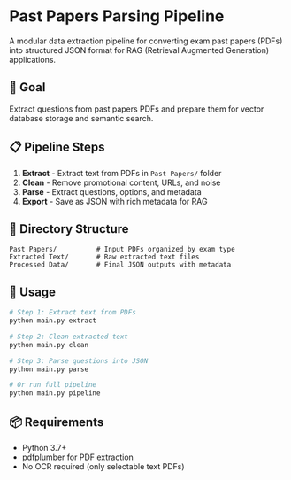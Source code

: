 # Past Papers Parsing Pipeline

A modular data extraction pipeline for converting exam past papers (PDFs) into structured JSON format for RAG (Retrieval Augmented Generation) applications.

## 🎯 Goal

Extract questions from past papers PDFs and prepare them for vector database storage and semantic search.

## 📋 Pipeline Steps

1. **Extract** - Extract text from PDFs in `Past Papers/` folder
2. **Clean** - Remove promotional content, URLs, and noise
3. **Parse** - Extract questions, options, and metadata
4. **Export** - Save as JSON with rich metadata for RAG

## 📁 Directory Structure

```
Past Papers/          # Input PDFs organized by exam type
Extracted Text/       # Raw extracted text files
Processed Data/       # Final JSON outputs with metadata
```

## 🚀 Usage

```bash
# Step 1: Extract text from PDFs
python main.py extract

# Step 2: Clean extracted text
python main.py clean

# Step 3: Parse questions into JSON
python main.py parse

# Or run full pipeline
python main.py pipeline
```

## 📦 Requirements

- Python 3.7+
- pdfplumber for PDF extraction
- No OCR required (only selectable text PDFs)
